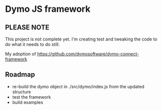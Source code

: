# Dymo JS framework

## PLEASE NOTE

This project is not complete yet. I'm creating test and tweaking the code to do what it needs to do still.

My adoption of https://github.com/dymosoftware/dymo-connect-framework

## Roadmap

* re-build the dymo object in ./src/dymo/index.js from the updated structure
* test the framework
* build examples

